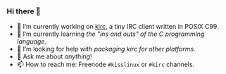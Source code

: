 ### Hi there 👋

- 🔭 I’m currently working on [kirc](https://github.com/mcpcpc/kirc), a tiny IRC client written in POSIX C99.
- 🌱 I’m currently learning _the "ins and outs" of the C programming language_.
- 🤔 I’m looking for help with _packaging kirc for other platforms_.
- 💬 Ask me about _anything_!
- 📫 How to reach me: Freenode `#kisslinux` or `#kirc` channels.
